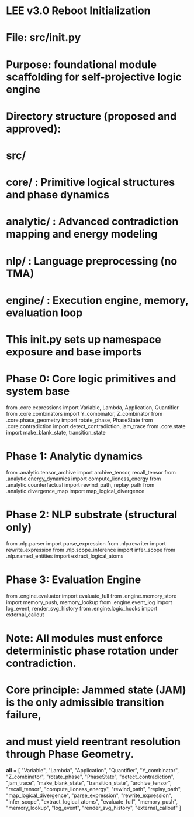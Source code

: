 # LEE v3.0 Reboot Initialization
# File: src/__init__.py
# Purpose: foundational module scaffolding for self-projective logic engine

# Directory structure (proposed and approved):
# src/
#   core/          : Primitive logical structures and phase dynamics
#   analytic/      : Advanced contradiction mapping and energy modeling
#   nlp/           : Language preprocessing (no TMA)
#   engine/        : Execution engine, memory, evaluation loop

# This __init__.py sets up namespace exposure and base imports

# Phase 0: Core logic primitives and system base
from .core.expressions import Variable, Lambda, Application, Quantifier
from .core.combinators import Y_combinator, Z_combinator
from .core.phase_geometry import rotate_phase, PhaseState
from .core.contradiction import detect_contradiction, jam_trace
from .core.state import make_blank_state, transition_state

# Phase 1: Analytic dynamics
from .analytic.tensor_archive import archive_tensor, recall_tensor
from .analytic.energy_dynamics import compute_lioness_energy
from .analytic.counterfactual import rewind_path, replay_path
from .analytic.divergence_map import map_logical_divergence

# Phase 2: NLP substrate (structural only)
from .nlp.parser import parse_expression
from .nlp.rewriter import rewrite_expression
from .nlp.scope_inference import infer_scope
from .nlp.named_entities import extract_logical_atoms

# Phase 3: Evaluation Engine
from .engine.evaluator import evaluate_full
from .engine.memory_store import memory_push, memory_lookup
from .engine.event_log import log_event, render_svg_history
from .engine.logic_hooks import external_callout

# Note: All modules must enforce deterministic phase rotation under contradiction.
# Core principle: Jammed state (JAM) is the only admissible transition failure,
# and must yield reentrant resolution through Phase Geometry.

__all__ = [
    "Variable", "Lambda", "Application", "Quantifier",
    "Y_combinator", "Z_combinator",
    "rotate_phase", "PhaseState",
    "detect_contradiction", "jam_trace",
    "make_blank_state", "transition_state",
    "archive_tensor", "recall_tensor",
    "compute_lioness_energy",
    "rewind_path", "replay_path",
    "map_logical_divergence",
    "parse_expression", "rewrite_expression",
    "infer_scope", "extract_logical_atoms",
    "evaluate_full", "memory_push", "memory_lookup",
    "log_event", "render_svg_history", "external_callout"
]
